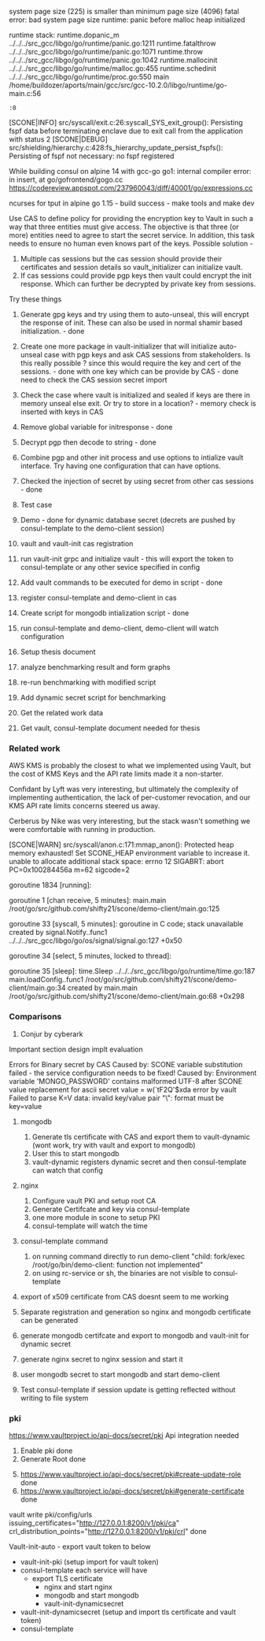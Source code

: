 system page size (225) is smaller than minimum page size (4096)
fatal error: bad system page size
runtime: panic before malloc heap initialized

runtime stack:
runtime.dopanic_m
	../../../src_gcc/libgo/go/runtime/panic.go:1211
runtime.fatalthrow
	../../../src_gcc/libgo/go/runtime/panic.go:1071
runtime.throw
	../../../src_gcc/libgo/go/runtime/panic.go:1042
runtime.mallocinit
	../../../src_gcc/libgo/go/runtime/malloc.go:455
runtime.schedinit
	../../../src_gcc/libgo/go/runtime/proc.go:550
main
	/home/buildozer/aports/main/gcc/src/gcc-10.2.0/libgo/runtime/go-main.c:56

	:0
[SCONE|INFO] src/syscall/exit.c:26:syscall_SYS_exit_group(): Persisting fspf data before terminating enclave due to exit call from the application with status 2
[SCONE|DEBUG] src/shielding/hierarchy.c:428:fs_hierarchy_update_persist_fspfs(): Persisting of fspf not necessary: no fspf registered


While building consul on alpine
14 with gcc-go
go1: internal compiler error: in insert, at go/gofrontend/gogo.cc
https://codereview.appspot.com/237960043/diff/40001/go/expressions.cc

ncurses for tput in alpine
go 1.15 - build success  - make tools and make dev

Use CAS to define policy for providing the encryption key to Vault in such a way
that three entities must give access. The objective is that three (or more) entities need to agree to start the secret service. In addition, this task needs to ensure no human even knows part of the keys.
Possible solution - 
1. Multiple cas sessions but the cas session should provide their certificates and session details so vault_initializer can initialize vault.
2. If cas sessions could provide pgp keys then vault could encrypt the init response. Which can further be decrypted by private key from sessions. 

Try these things
1. Generate gpg keys and try using them to auto-unseal, this will encrypt the response of init. These can also be used in normal shamir based initialization. -  done
2. Create one more package in vault-initializer that will initialize auto-unseal case with pgp keys and ask CAS sessions from stakeholders. Is this really possible ? since this would require the key and cert of the sessions. - done with one key which can be provide by CAS - done need to check the CAS session secret import
3. Check the case where vault is initialized and sealed if keys are there in memory unseal else exit. Or try to store in a location? - memory check is inserted with keys in CAS
4. Remove global variable for initresponse - done
5. Decrypt pgp then decode to string - done
6. Combine pgp and other init process and use options to intialize vault interface. Try having one configuration that can have options. 
7. Checked the injection of secret by using secret from other cas sessions - done
   

1. Test case 
2.   Demo - done for dynamic database secret (decrets are pushed by consul-template to the demo-client session)
   1.  vault and vault-init cas registration
   2.  run vault-init grpc and initialize vault - this will export the token to consul-template or any other sevice specified in config
   3.  Add vault commands to be executed for demo in script - done
   4.  register consul-template and demo-client in cas
   5.  Create script for mongodb intialization script - done
   6.  run consul-template and demo-client, demo-client will watch configuration
3.  Setup thesis document
4.  analyze benchmarking result and form graphs
5.  re-run benchmarking with modified script
6.  Add dynamic secret script for benchmarking
7.  Get the related work data
8.  Get vault, consul-template document needed for thesis



### Related work
AWS KMS is probably the closest to what we implemented using Vault, but the cost of KMS Keys and the API rate limits made it a non-starter.

Confidant by Lyft was very interesting, but ultimately the complexity of implementing authentication, the lack of per-customer revocation, and our KMS API rate limits concerns steered us away.

Cerberus by Nike was very interesting, but the stack wasn't something we were comfortable with running in production.


[SCONE|WARN] src/syscall/anon.c:171:mmap_anon(): Protected heap memory exhausted! Set SCONE_HEAP environment variable to increase it.
unable to allocate additional stack space: errno 12
SIGABRT: abort
PC=0x100284456a m=62 sigcode=2

goroutine 1834 [running]:

goroutine 1 [chan receive, 5 minutes]:
main.main
	/root/go/src/github.com/shifty21/scone/demo-client/main.go:125

goroutine 33 [syscall, 5 minutes]:
	goroutine in C code; stack unavailable
created by signal.Notify..func1
	../../../src_gcc/libgo/go/os/signal/signal.go:127 +0x50

goroutine 34 [select, 5 minutes, locked to thread]:

goroutine 35 [sleep]:
time.Sleep
	../../../src_gcc/libgo/go/runtime/time.go:187
main.loadConfig..func1
	/root/go/src/github.com/shifty21/scone/demo-client/main.go:34
created by main.main
	/root/go/src/github.com/shifty21/scone/demo-client/main.go:68 +0x298


### Comparisons
1. Conjur by cyberark


Important section
design
implt
evaluation

Errors 
for Binary secret by CAS 
Caused by: SCONE variable substitution failed - the service configuration needs to be fixed!
Caused by: Environment variable 'MONGO_PASSWORD' contains malformed UTF-8 after SCONE value replacement
for ascii secret value = w(`tF2Q'$xda
error by vault
Failed to parse K=V data: invalid key/value pair "\\": format must be key=value

1. mongodb
   1. Generate tls certificate with CAS and export them to vault-dynamic (wont work, try with vault and export to mongodb)
   2. User this to start mongodb
   3. vault-dynamic registers dynamic secret and then consul-template can watch that config
2. nginx
	1. Configure vault PKI and setup root CA 
	2. Generate Certifcate and key via consul-template
	3. one more module in scone to setup PKI 
	4. consul-template will watch the time
3. consul-template command 
   1. on running command directly to run demo-client "child: fork/exec /root/go/bin/demo-client: function not implemented"
   2. on using rc-service or sh, the binaries are not visible to consul-template
4. export of x509 certificate from CAS doesnt seem to me working
   
5. Separate registration and generation so nginx and mongodb certificate can be generated 
6. generate mongodb certifcate and export to mongodb and vault-init for dynamic secret
7. generate nginx secret to nginx session and start it
8. user mongodb secret to start mongodb and start demo-client
9. Test consul-template if session update is getting reflected without writing to file system

### pki 
https://www.vaultproject.io/api-docs/secret/pki
Api integration needed
1. Enable pki done 
2. Generate Root done
<!-- 3. intermediate
4. https://www.vaultproject.io/api-docs/secret/pki#sign-intermediate -->
5. https://www.vaultproject.io/api-docs/secret/pki#create-update-role done 
6. https://www.vaultproject.io/api-docs/secret/pki#generate-certificate done
<!-- 7. https://www.vaultproject.io/api-docs/secret/pki#set-signed-intermediate -->
   vault write pki/config/urls issuing_certificates="http://127.0.0.1:8200/v1/pki/ca" crl_distribution_points="http://127.0.0.1:8200/v1/pki/crl" done

Vault-init-auto - export vault token to below
- vault-init-pki (setup import for vault token)
- consul-template each service will have
  - export TLS certificate 
    - nginx and start nginx
    - mongodb and start mongodb
    - vault-init-dynamicsecret
- vault-init-dynamicsecret (setup and import tls certificate and vault token)
- consul-template
  


